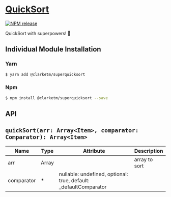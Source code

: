# [QuickSort](https://www.npmjs.com/package/@clarketm/superquicksort)

[![NPM release](https://img.shields.io/npm/v/@clarketm/superquicksort.svg)](https://www.npmjs.com/package/@clarketm/superquicksort)

QuickSort with superpowers! 💪

## Individual Module Installation

### Yarn

```bash
$ yarn add @clarketm/superquicksort
```

### Npm

```bash
$ npm install @clarketm/superquicksort --save
```

## API

## `quickSort(arr: Array<Item>, comparator: Comparator): Array<Item>`

| Name       | Type        | Attribute                                                         | Description   |
| ---------- | ----------- | ----------------------------------------------------------------- | ------------- |
| arr        | Array<Item> |                                                                   | array to sort |
| comparator | \*          | nullable: undefined, optional: true, default: \_defaultComparator |
